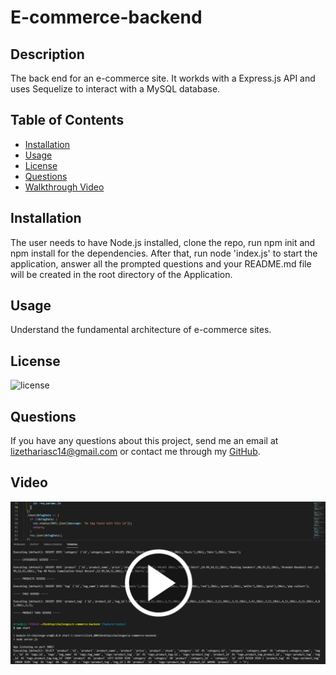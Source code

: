 # E-commerce-backend

## Description
The back end for an e-commerce site. It workds with a Express.js API and uses Sequelize to interact with a MySQL database.

  ## Table of Contents

* [Installation](#installation)
* [Usage](#usage)
* [License](#license)
* [Questions](#questions)
* [Walkthrough Video](#video)

## Installation 
The user needs to have Node.js installed, clone the repo, run npm init and npm install for the dependencies. After that, run node 'index.js' to start the application, answer all the prompted questions and your README.md file will be created in the root directory of the Application.

## Usage
Understand the fundamental architecture of e-commerce sites.


## License
![license](https://img.shields.io/badge/license-MIT-brightgreen)

## Questions
If you have any questions about this project, send me an email at lizethariasc14@gmail.com or contact me through my [GitHub](https://github.com/lizariasc).

## Video
[![Video Demo](video.png)](https://drive.google.com/file/d/1H_0QPe1W3p83NkphBSdcdwEg9L9llZyP/view)


